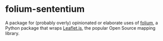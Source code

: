 # folium-sententium
A package for (probably overly) opinionated or elaborate uses of [folium](https://github.com/python-visualization/folium), a Python package that wraps [Leaflet.js](https://leafletjs.com/), the popular Open Source mapping library.
